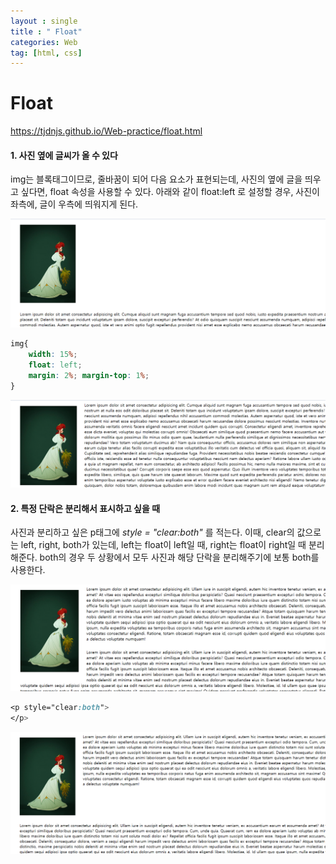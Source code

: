 ```yaml
---
layout : single
title : " Float"
categories: Web
tag: [html, css]
---
```




# Float

<a href = "https://tjdnjs.github.io/Web-practice/float.html">https://tjdnjs.github.io/Web-practice/float.html</a>

#### 1. 사진 옆에 글씨가 올 수 있다
img는 블록태그이므로, 줄바꿈이 되어 다음 요소가 표현되는데, 사진의 옆에 글을 띄우고 싶다면, float 속성을 사용할 수 있다. 아래와 같이 float:left 로 설정할 경우, 사진이 좌측에, 글이 우측에 띄워지게 된다.

<img src = "/images/2022-06-18-web/c2.png">

```css
img{
    width: 15%;
    float: left;
    margin: 2%; margin-top: 1%;
}
```

<img src = "/images/2022-06-18-web/c1.png">

#### 2. 특정 단락은 분리해서 표시하고 싶을 때
사진과 분리하고 싶은 p태그에 *style = "clear:both"* 를 적는다. 이때, clear의 값으로는 left, right, both가 있는데, left는 float이 left일 때, right는 float이 right일 때 분리해준다. both의 경우 두 상황에서 모두 사진과 해당 단락을 분리해주기에 보통 both를 사용한다.

<img src = "/images/2022-06-18-web/c3.png">

```css
<p style="clear:both">
</p>
```

<img src = "/images/2022-06-18-web/c4.png">
